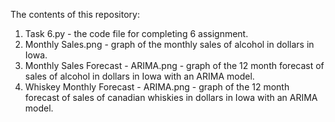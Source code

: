 The contents of this repository:

1) Task 6.py - the code file for completing 6 assignment.
2) Monthly Sales.png - graph of the monthly sales of alcohol in dollars in Iowa.
3) Monthly Sales Forecast - ARIMA.png - graph of the 12 month forecast of sales of alcohol in dollars in Iowa with an ARIMA model.
4) Whiskey Monthly Forecast - ARIMA.png - graph of the 12 month forecast of sales of canadian whiskies in dollars in Iowa with an ARIMA model.
